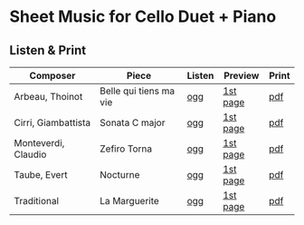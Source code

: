 # Sheet Music for Cello Duet + Piano

## Listen & Print

Composer | Piece | Listen | Preview | Print
-------- | ----- | ------ | ------- | -----
Arbeau, Thoinot | Belle qui tiens ma vie | [ogg](http://cellist.bplaced.net/ogg/Arbeau,%20Thoinot/arbeau_belle_qui_tiens_ma_vie.ogg) | [1st page](https://raw.githubusercontent.com/cellist/Lilypond-Sheet-Music/master/Vlc%2C%20Vlc%2C%20Kl/Arbeau%2C%20Thoinot/Belle%20qui%20tiens%20ma%20vie/preview.png) | [pdf](https://github.com/cellist/Lilypond-Sheet-Music/raw/master/Vlc%2C%20Vlc%2C%20Kl/Arbeau%2C%20Thoinot/Belle%20qui%20tiens%20ma%20vie/arbeau_belle_qui_tiens_ma_vie.pdf)
Cirri, Giambattista | Sonata C major | [ogg](http://cellist.bplaced.net/ogg/Cirri,%20Giambattista/cirri_sonate_c.ogg) | [1st page](https://raw.githubusercontent.com/cellist/Lilypond-Sheet-Music/master/Vlc%2C%20Vlc%2C%20Kl/Cirri%2C%20Giambattista/Sonate%20C%20Dur/preview.png) | [pdf](https://github.com/cellist/Lilypond-Sheet-Music/raw/master/Vlc%2C%20Vlc%2C%20Kl/Cirri%2C%20Giambattista/Sonate%20C%20Dur/cirri_sonate_c.pdf)
Monteverdi, Claudio | Zefiro Torna | [ogg](http://cellist.bplaced.net/ogg/Monteverdi,%20Claudio/monteverdi_zefiro_torna_2vlc_pno.ogg) | [1st page](https://raw.githubusercontent.com/cellist/Lilypond-Sheet-Music/master/Vlc%2C%20Vlc%2C%20Kl/Monteverdi%2C%20Claudio/Zefiro%20Torna/preview.png) | [pdf](https://github.com/cellist/Lilypond-Sheet-Music/raw/master/Vlc%2C%20Vlc%2C%20Kl/Monteverdi%2C%20Claudio/Zefiro%20Torna/monteverdi_zefiro_torna.pdf)
Taube, Evert | Nocturne | [ogg](http://cellist.bplaced.net/ogg/Taube,%20Evert/taube_nocturne.ogg) | [1st page](https://raw.githubusercontent.com/cellist/Lilypond-Sheet-Music/master/Vlc%2C%20Vlc%2C%20Kl/Taube%2C%20Evert/Nocturne/preview.png) | [pdf](https://github.com/cellist/Lilypond-Sheet-Music/raw/master/Vlc%2C%20Vlc%2C%20Kl/Taube%2C%20Evert/Nocturne/taube_nocturne.pdf)
Traditional | La Marguerite | [ogg](http://cellist.bplaced.net/ogg/Traditional/traditional_la_marguerite.ogg) | [1st page](https://raw.githubusercontent.com/cellist/Lilypond-Sheet-Music/master/Vlc%2C%20Vlc%2C%20Kl/Traditional/La%20Marguerite/preview.png) | [pdf](https://github.com/cellist/Lilypond-Sheet-Music/raw/master/Vlc%2C%20Vlc%2C%20Kl/Traditional/La%20Marguerite/traditional_la_marguerite.pdf)
